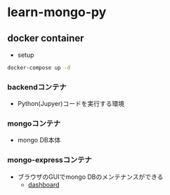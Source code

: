 # learn-mongo-py

## docker container

- setup

```sh
docker-compose up -d
```

### backendコンテナ

- Python(Jupyer)コードを実行する環境

### mongoコンテナ

- mongo DB本体

### mongo-expressコンテナ

- ブラウザのGUIでmongo DBのメンテナンスができる
  - [dashboard](http://localhost:8081)
